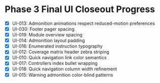 # Phase 3 Final UI Closeout Progress

- [x] UI-013: Admonition animations respect reduced-motion preferences
- [x] UI-030: Footer pager spacing
- [x] UI-019: Module overview spacing
- [x] UI-014: Admonition layout padding
- [x] UI-016: Enumerated instruction typography
- [x] UI-012: Coverage matrix header zebra striping
- [x] UI-010: Quick navigation link color semantics
- [x] UI-017: Controllers index bullet wrapping
- [x] UI-018: Quick navigation column width refinement
- [x] UI-015: Warning admonition color-blind patterns
